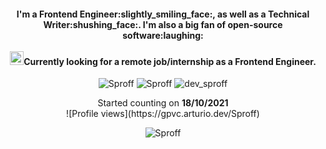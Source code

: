<h4 align="center">I'm a Frontend Engineer:slightly_smiling_face:, as well as a Technical Writer:shushing_face:. I'm also a big fan of open-source software:laughing: <br/><br/><img src="https://raw.githubusercontent.com/MartinHeinz/MartinHeinz/master/wave.gif" width="22px">Currently looking for a remote job/internship as a Frontend Engineer.</h4>
<p align="center"><img
src="https://img.shields.io/github/followers/Sproff?style=social" alt="Sproff" /> <img
src="https://img.shields.io/github/last-commit/sproff/Sproff" alt="Sproff" />
<img
src="https://img.shields.io/twitter/follow/dev_sproff?label=Follow%20me&style=social" alt="dev_sproff" /></p>

<p align="center"> 
Started counting on <b>18/10/2021</b>
<br />
![Profile views](https://gpvc.arturio.dev/Sproff)
</p>

<p align="center" height='130px'> <img src="https://github-readme-stats.vercel.app/api?username=Sproff&show_icons=true&hide_title=true&include_all_commits=true&line_height=21&count_private=true&theme=radical" alt="Sproff"/> </p>

